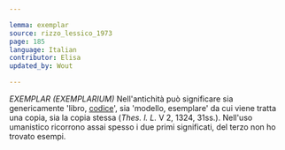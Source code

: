 ```yaml
---

lemma: exemplar
source: rizzo_lessico_1973
page: 185
language: Italian
contributor: Elisa
updated_by: Wout

---
```


_EXEMPLAR (EXEMPLARIUM)_
Nell'antichità può significare sia genericamente 'libro, [codice](codex.html)', sia 'modello, esemplare' da cui viene tratta una copia, sia la copia stessa (_Thes. l. L._ V 2, 1324, 31ss.). Nell'uso umanistico ricorrono assai spesso i due primi significati, del terzo non ho trovato esempi.
